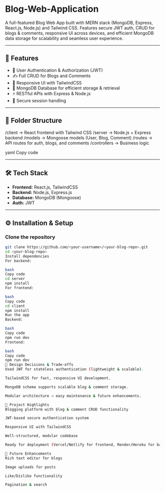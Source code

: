 # Blog-Web-Application
A full-featured Blog Web App built with MERN stack (MongoDB, Express, React.js, Node.js) and Tailwind CSS. Features secure JWT auth, CRUD for blogs &amp; comments, responsive UI across devices, and efficient MongoDB data storage for scalability and seamless user experience.

---

## 🚀 Features
- 🔐 User Authentication & Authorization (JWT)  
- ✍️ Full CRUD for Blogs and Comments  
- 📱 Responsive UI with TailwindCSS  
- 💾 MongoDB Database for efficient storage & retrieval  
- ⚡ RESTful APIs with Express & Node.js  
- 🔄 Secure session handling  

---

## 📂 Folder Structure
/client → React frontend with Tailwind CSS
/server → Node.js + Express backend
/models → Mongoose models (User, Blog, Comment)
/routes → API routes for auth, blogs, and comments
/controllers → Business logic

yaml
Copy code

---

## 🛠️ Tech Stack
- **Frontend:** React.js, TailwindCSS  
- **Backend:** Node.js, Express.js  
- **Database:** MongoDB (Mongoose)  
- **Auth:** JWT  

---

## ⚙️ Installation & Setup

### Clone the repository
```bash
git clone https://github.com/<your-username>/<your-blog-repo>.git
cd <your-blog-repo>
Install dependencies
For backend:

bash
Copy code
cd server
npm install
For frontend:

bash
Copy code
cd client
npm install
Run the app
Backend:

bash
Copy code
npm run dev
Frontend:

bash
Copy code
npm run dev
📖 Design Decisions & Trade-offs
Used JWT for stateless authentication (lightweight & scalable).

TailwindCSS for fast, responsive UI development.

MongoDB schema supports scalable blog & comment storage.

Modular architecture → easy maintenance & future enhancements.

🌟 Project Highlights
Blogging platform with blog & comment CRUD functionality

JWT-based secure authentication system

Responsive UI with TailwindCSS

Well-structured, modular codebase

Ready for deployment (Vercel/Netlify for frontend, Render/Heroku for backend)

📌 Future Enhancements
Rich text editor for blogs

Image uploads for posts

Like/Dislike functionality

Pagination & search
